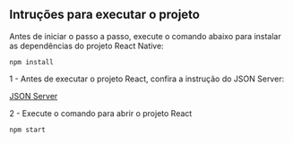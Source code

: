 ## Intruções para executar o projeto

Antes de iniciar o passo a passo, execute o comando abaixo para instalar as dependências do projeto React Native:

<code>npm install</code>

1 - Antes de executar o projeto React, confira a instrução do JSON Server:

[JSON Server](https://github.com/JA-Lourenco/jsonServer-MyLessons)

2 - Execute o comando para abrir o projeto React

<code>npm start</code> 
